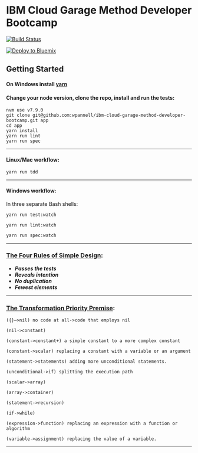 # IBM Cloud Garage Method Developer Bootcamp
[![Build Status](https://travis-ci.org/travis-ci/travis-web.svg?branch=master)](https://travis-ci.org/travis-ci/travis-web)

[![Deploy to Bluemix](https://bluemix.net/deploy/button.png)](https://bluemix.net/deploy?repository=https://github.com/wpannell/ibm-singapore-garage-dev-bootcamp.git)

## Getting Started

#### On Windows install [yarn](https://chocolatey.org/install)


#### Change your node version, clone the repo, install and run the tests:

````
nvm use v7.9.0
git clone git@github.com:wpannell/ibm-cloud-garage-method-developer-bootcamp.git app
cd app
yarn install
yarn run lint
yarn run spec
````

___

#### Linux/Mac workflow:

````
yarn run tdd
````


___
#### Windows workflow:

In three separate Bash shells:

````
yarn run test:watch
````

````
yarn run lint:watch
````

````
yarn run spec:watch
````


___

### [The Four Rules of Simple Design](https://martinfowler.com/bliki/BeckDesignRules.html):

* **_Passes the tests_**
* **_Reveals intention_**
* **_No duplication_**
* **_Fewest elements_**

___

### [The Transformation Priority Premise](https://8thlight.com/blog/uncle-bob/2013/05/27/TheTransformationPriorityPremise.html):

````
({}–>nil) no code at all->code that employs nil

(nil->constant)

(constant->constant+) a simple constant to a more complex constant

(constant->scalar) replacing a constant with a variable or an argument

(statement->statements) adding more unconditional statements.

(unconditional->if) splitting the execution path

(scalar->array)

(array->container)

(statement->recursion)

(if->while)

(expression->function) replacing an expression with a function or algorithm

(variable->assignment) replacing the value of a variable.
````

___
